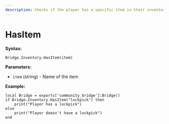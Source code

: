 ```yaml
---
description: Checks if the player has a specific item in their inventory.
---
```


# HasItem

**Syntax:**

```
Bridge.Inventory.HasItem(item)
```

**Parameters:**

* `item` (string) - Name of the item

**Example:**

```
local Bridge = exports['community_bridge']:Bridge()
if Bridge.Inventory.HasItem("lockpick") then
    print("Player has a lockpick")
else
    print("Player doesn't have a lockpick")
end
```
